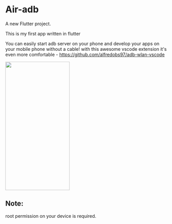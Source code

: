 # Air-adb

A new Flutter project.

This is my first app written in flutter

You can easily start adb server on your phone and develop your apps on your mobile phone without a cable!
with this awesome vscode extension it's even more comfortable - https://github.com/alfredobs97/adb-wlan-vscode

<img src="https://user-images.githubusercontent.com/61390950/129450481-25c40dc7-3dd3-481f-8b7a-9a2befed4cd9.png" width="200" height="400" />

## Note: 
root permission on your device is required. 

